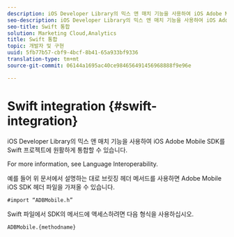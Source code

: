 ```yaml
---
description: iOS Developer Library의 믹스 앤 매치 기능을 사용하여 iOS Adobe Mobile SDK를 Swift 프로젝트에 원활하게 통합할 수 있습니다.
seo-description: iOS Developer Library의 믹스 앤 매치 기능을 사용하여 iOS Adobe Mobile SDK를 Swift 프로젝트에 원활하게 통합할 수 있습니다.
seo-title: Swift 통합
solution: Marketing Cloud,Analytics
title: Swift 통합
topic: 개발자 및 구현
uuid: 5fb77b57-cbf9-4bcf-8b41-65a933bf9336
translation-type: tm+mt
source-git-commit: 06144a1695ac40ce984656491456968888f9e96e

---
```



# Swift integration {#swift-integration}

iOS Developer Library의 믹스 앤 매치 기능을 사용하여 iOS Adobe Mobile SDK를 Swift 프로젝트에 원활하게 통합할 수 있습니다.

For more information, see Language Interoperability.[](https://developer.apple.com/documentation/swift#2984801.html)

예를 들어 위 문서에서 설명하는 대로 브릿징 헤더 메서드를 사용하면 Adobe Mobile iOS SDK 헤더 파일을 가져올 수 있습니다.

```
#import “ADBMobile.h”
```

Swift 파일에서 SDK의 메서드에 액세스하려면 다음 형식을 사용하십시오.

```
ADBMobile.{methodname}
```

